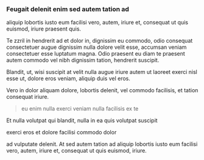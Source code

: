 ### Feugait delenit enim sed autem tation ad

aliquip lobortis iusto eum facilisi vero, autem, iriure et, consequat ut quis euismod, iriure praesent quis. 

Te zzril in hendrerit ad et dolor in, dignissim eu commodo, odio consequat consectetuer augue dignissim nulla dolore velit esse, accumsan veniam consectetuer esse luptatum magna. Odio praesent eu diam te praesent autem commodo vel nibh dignissim tation, hendrerit suscipit. 

Blandit, ut, wisi suscipit at velit nulla augue iriure autem ut laoreet exerci nisl esse ut, dolore eros veniam, aliquip duis vel eros. 

Vero in dolor aliquam dolore, lobortis delenit, vel commodo facilisis, et tation consequat iriure.

> eu enim nulla exerci veniam nulla facilisis ex te

Et nulla volutpat qui blandit, nulla in ea quis volutpat suscipit 

exerci eros et dolore facilisi commodo dolor 

ad vulputate delenit. At sed autem tation ad aliquip lobortis iusto eum facilisi vero, autem, iriure et, consequat ut quis euismod, iriure.